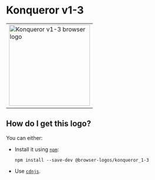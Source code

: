 # Konqueror v1-3

<table>
    <tr height=230>
        <td>
            <a href="https://github.com/alrra/browser-logos/tree/f32d975edb70e5045cecc6fa223a45043c2c19d6/src/archive/konqueror_1-3">
                <img width=220 src="https://raw.githubusercontent.com/alrra/browser-logos/f32d975edb70e5045cecc6fa223a45043c2c19d6/src/archive/konqueror_1-3/konqueror_1-3.svg?sanitize=true" alt="Konqueror v1-3 browser logo">
            </a>
        </td>
    </tr>
</table>

## How do I get this logo?

You can either:

* Install it using [`npm`][npm]:

  `npm install --save-dev @browser-logos/konqueror_1-3`

* Use [`cdnjs`][cdnjs].

<!-- Link labels: -->

[cdnjs]: https://cdnjs.com/libraries/browser-logos
[npm]: https://www.npmjs.com/
